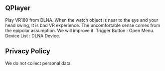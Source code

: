 ## QPlayer

Play VR180 from DLNA. When the watch object is near to the eye and your head swing,  It is bad  VR experience. The uncomfortable sense comes from the epipolar assumption. We will improve it.
Trigger Button : Open Menu.
Device List : DLNA  Device.


## Privacy Policy 

We do not collect personal data.
